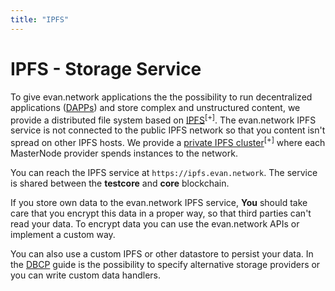 ```yaml
---
title: "IPFS"
---
```

# IPFS - Storage Service

To give evan.network applications the the possibility to run decentralized applications ([DAPPs](/dev/dapps)) and store complex and unstructured content, we provide a distributed file system based on [IPFS](https://ipfs.io)<sup>[+]</sup>.
The evan.network IPFS service is not connected to the public IPFS network so that you content isn't spread on other IPFS hosts. We provide a [private IPFS cluster](https://github.com/ipfs/go-ipfs/blob/master/docs/experimental-features.md#private-networks)<sup>[+]</sup> where each MasterNode provider spends instances to the network.

You can reach the IPFS service at `https://ipfs.evan.network`. The service is shared between the **testcore** and **core** blockchain. 

If you store own data to the evan.network IPFS service, **You** should take care that you encrypt this data in a proper way, so that third parties can't read your data. To encrypt data you can use the evan.network APIs or implement a custom way.

You can also use a custom IPFS or other datastore to persist your data. In the [DBCP](/dev/dbcp) guide is the possibility to specify alternative storage providers or you can write custom data handlers.  
